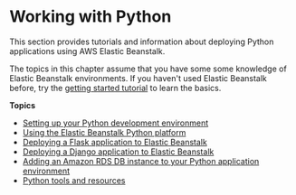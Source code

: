 # Working with Python<a name="create-deploy-python-apps"></a>

This section provides tutorials and information about deploying Python applications using AWS Elastic Beanstalk\.

The topics in this chapter assume that you have some some knowledge of Elastic Beanstalk environments\. If you haven't used Elastic Beanstalk before, try the [getting started tutorial](GettingStarted.md) to learn the basics\.

**Topics**
+ [Setting up your Python development environment](python-development-environment.md)
+ [Using the Elastic Beanstalk Python platform](create-deploy-python-container.md)
+ [Deploying a Flask application to Elastic Beanstalk](create-deploy-python-flask.md)
+ [Deploying a Django application to Elastic Beanstalk](create-deploy-python-django.md)
+ [Adding an Amazon RDS DB instance to your Python application environment](create-deploy-python-rds.md)
+ [Python tools and resources](create-deploy-python-tools-resources.md)